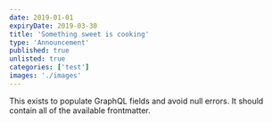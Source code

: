 ```yaml
---
date: 2019-01-01
expiryDate: 2019-03-30
title: 'Something sweet is cooking'
type: 'Announcement'
published: true
unlisted: true
categories: ['test']
images: './images'
---
```


This exists to populate GraphQL
fields and avoid null errors. It
should contain all of the available frontmatter.
